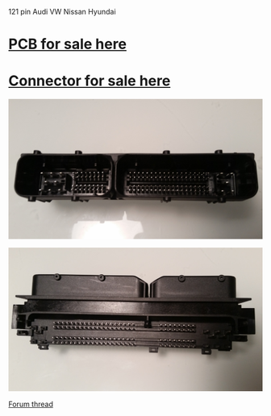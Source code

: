 121 pin Audi VW Nissan Hyundai

# [PCB for sale here](https://www.tindie.com/products/russian/ecu-121p-connector-bare-pcb/)

# [Connector for sale here](https://www.tindie.com/products/russian/121-pin-ecu-connector/)

![Connector](121p_front.jpg)

![Connector](121p_bottom.jpg)

[Forum thread](https://gerefi.com/forum/viewtopic.php?t=208)